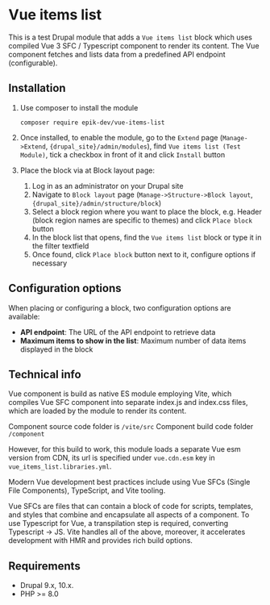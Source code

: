 # Vue items list

This is a test Drupal module that adds a `Vue items list` block which uses compiled Vue 3 SFC / Typescript component
to render its content.
The Vue component fetches and lists data from a predefined API endpoint (configurable).

## Installation

1. Use composer to install the module
   ```shell
   composer require epik-dev/vue-items-list
   ```

2. Once installed, to enable the module, go to the `Extend` page (`Manage->Extend`, `{drupal_site}/admin/modules`), find
   `Vue items list (Test Module)`, tick a checkbox in front of it and click `Install` button


3. Place the block via at Block layout page:

    1. Log in as an administrator on your Drupal site
    2. Navigate to `Block layout` page (`Manage->Structure->Block layout`, `{drupal_site}/admin/structure/block`)
    3. Select a block region where you want to place the block, e.g. Header (block region names are specific to themes)
       and click `Place block` button
    4. In the block list that opens, find the `Vue items list` block or type it in the filter textfield
    5. Once found, click `Place block` button next to it, configure options if necessary

## Configuration options

When placing or configuring a block, two configuration options are available:

- **API endpoint**: The URL of the API endpoint to retrieve data
- **Maximum items to show in the list**: Maximum number of data items displayed in the block

## Technical info

Vue component is build as native ES module employing Vite, which compiles Vue SFC component into separate index.js and
index.css files, which are loaded by the module to render its content.

Component source code folder is `/vite/src`
Component build code folder `/component`

However, for this build to work, this module loads a separate Vue esm version from CDN, its url is specified under
`vue.cdn.esm` key in `vue_items_list.libraries.yml`.

Modern Vue development best practices include using Vue SFCs (Single File Components), TypeScript, and Vite
tooling.

Vue SFCs are files that can contain a block of code for scripts, templates, and styles that combine and encapsulate
all aspects of a component. To use Typescript for Vue, a transpilation step is required, converting Typescript -> JS.
Vite handles all of the above, moreover, it accelerates development with HMR and provides rich build options.

## Requirements

* Drupal 9.x, 10.x.
* PHP >= 8.0
